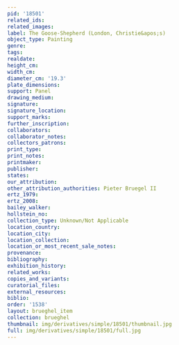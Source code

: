 ```yaml
---
pid: '18501'
related_ids: 
related_images: 
label: The Goose-Shepherd (London, Christie&apos;s)
object_type: Painting
genre: 
tags: 
realdate: 
height_cm: 
width_cm: 
diameter_cm: '19.3'
plate_dimensions: 
support: Panel
drawing_medium: 
signature: 
signature_location: 
support_marks: 
further_inscription: 
collaborators: 
collaborator_notes: 
collectors_patrons: 
print_type: 
print_notes: 
printmaker: 
publisher: 
states: 
our_attribution: 
other_attribution_authorities: Pieter Bruegel II
ertz_1979: 
ertz_2008: 
bailey_walker: 
hollstein_no: 
collection_type: Unknown/Not Applicable
location_country: 
location_city: 
location_collection: 
location_or_most_recent_sale_notes: 
provenance: 
bibliography: 
exhibition_history: 
related_works: 
copies_and_variants: 
curatorial_files: 
external_resources: 
biblio: 
order: '1538'
layout: brueghel_item
collection: brueghel
thumbnail: img/derivatives/simple/18501/thumbnail.jpg
full: img/derivatives/simple/18501/full.jpg
---
```

